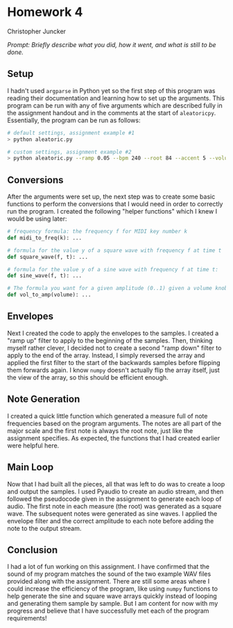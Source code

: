 # Homework 4

Christopher Juncker

*Prompt: Briefly describe what you did, how it went, and what is still to be done.*



## Setup

I hadn't used `argparse` in Python yet so the first step of this program was reading
their documentation and learning how to set up the arguments. This program can be
run with any of five arguments which are described fully in the assignment handout and
in the comments at the start of `aleatoricpy`. Essentially, the program can be run as
follows:

```bash
# default settings, assignment example #1
> python aleatoric.py

# custom settings, assignment example #2
> python aleatoric.py --ramp 0.05 --bpm 240 --root 84 --accent 5 --volume 5
```

## Conversions

After the arguments were set up, the next step was to create some basic functions to
perform the conversions that I would need in order to correctly run the program. I
created the following "helper functions" which I knew I would be using later:

```python
# frequency formula: the frequency f for MIDI key number k
def midi_to_freq(k): ...

# formula for the value y of a square wave with frequency f at time t
def square_wave(f, t): ...

# formula for the value y of a sine wave with frequency f at time t:
def sine_wave(f, t): ...

# The formula you want for a given amplitude (0..1) given a volume knob setting  (0..10)
def vol_to_amp(volume): ...
```

## Envelopes

Next I created the code to apply the envelopes to the samples. I created a "ramp up"
filter to apply to the beginning of the samples. Then, thinking myself rather clever,
I decided not to create a second "ramp down" filter to apply to the end of the array.
Instead, I simply reversed the array and applied the first filter to the start of the
backwards samples before flipping them forwards again. I know `numpy` doesn't actually
flip the array itself, just the view of the array, so this should be efficient enough.

## Note Generation

I created a quick little function which generated a measure full of note frequencies
based on the program arguments. The notes are all part of the major scale and the
first note is always the root note, just like the assignment specifies. As expected,
the functions that I had created earlier were helpful here.

## Main Loop

Now that I had built all the pieces, all that was left to do was to create a loop
and output the samples. I used Pyaudio to create an audio stream, and then followed
the pseudocode given in the assignment to generate each loop of audio. The first
note in each measure (the root) was generated as a square wave. The subsequent notes
were generated as sine waves. I applied the envelope filter and the correct amplitude
to each note before adding the note to the output stream.

## Conclusion

I had a lot of fun working on this assignment. I have confirmed that the sound of my
program matches the sound of the two example WAV files provided along with the
assignment. There are still some areas where I could increase the efficiency of the
program, like using `numpy` functions to help generate the sine and square wave arrays
quickly instead of looping and generating them sample by sample. But I am content for
now with my progress and believe that I have successfully met each of the program
requirements!
